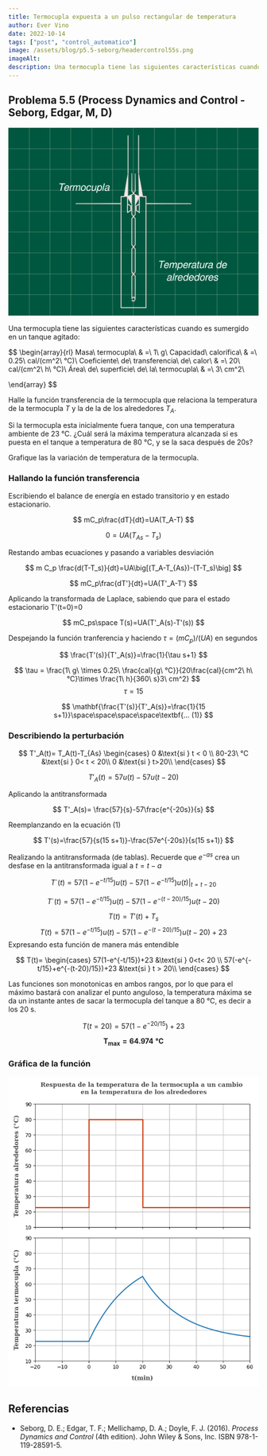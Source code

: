 ```yaml
---
title: Termocupla expuesta a un pulso rectangular de temperatura
author: Ever Vino
date: 2022-10-14
tags: ["post", "control_automatico"]
image: /assets/blog/p5.5-seborg/headercontrol55s.png
imageAlt: 
description: Una termocupla tiene las siguientes características cuando es sumergido en un tanque agitado... masa de la termocupla 1g, capacidad calorífica 0.25 cal/g/°C, coeficiente de transferencia de calor...
---
```


## Problema 5.5 (Process Dynamics and Control - Seborg, Edgar, M, D)

![diagrama p5.5](../../assets/blog/p5.5-seborg/headercontrol55s.png)

Una termocupla tiene las siguientes características cuando es sumergido en un tanque agitado:

$$
\begin{array}{rl}
Masa\ termocupla\ & =\ 1\ g\\
Capacidad\ calorífica\ & =\ 0.25\ cal/(cm^2\ °C)\\
Coeficiente\ de\ transferencia\ de\ calor\  & =\ 20\ cal/(cm^2\ h\ °C)\\
Área\ de\ superficie\ de\ la\ termocupla\ & =\ 3\ cm^2\\

\end{array}
$$

Halle la función transferencia de la termocupla que relaciona la temperatura de la termocupla $T$ y la de la de los alrededores $T_A$.

Si la termocupla esta inicialmente fuera tanque, con una temperatura ambiente de 23 °C. ¿Cuál será la máxima temperatura alcanzada si es puesta en el tanque a temperatura de 80 °C, y se la saca después de 20s?

Grafique las la variación de temperatura de la termocupla.

### Hallando la función transferencia

Escribiendo el balance de energía en estado transitorio y en estado estacionario.

$$
mC_p\frac{dT}{dt}=UA(T_A-T)
$$

$$
0=UA(T_{As}-T_s)
$$

Restando ambas ecuaciones y pasando a variables desviación

$$
m C_p \frac{d(T-T_s)}{dt}=UA\big[(T_A-T_{As})-(T-T_s)\big]
$$

$$
mC_p\frac{dT'}{dt}=UA(T'_A-T')
$$

Aplicando la transformada de Laplace, sabiendo que para el estado estacionario T'(t=0)=0

$$
mC_ps\space T(s)=UA(T'_A(s)-T'(s))
$$

Despejando la función tranferencia y haciendo $\tau = (mC_p)/(UA)$ en segundos

$$
\frac{T'(s)}{T'_A(s)}=\frac{1}{\tau s+1}
$$

$$
\tau = \frac{1\ g\ \times 0.25\ \frac{cal}{g\ °C}}{20\frac{cal}{cm^2\ h\ °C}\times \frac{1\ h}{360\ s}3\ cm^2}
$$
$$
\tau = 15
$$

$$
\mathbf{\frac{T'(s)}{T'_A(s)}=\frac{1}{15 s+1}}\space\space\space\space\textbf{... (1)}
$$

### Describiendo la perturbación

$$
T'_A(t)= T_A(t)-T_{As}
\begin{cases}
   0 &\text{si } t < 0 \\
   80-23\ °C &\text{si } 0< t < 20\\
   0 &\text{si } t>20\\
\end{cases}
$$

$$
T'_A(t)=57u(t)-57u(t-20)
$$

Aplicando la antitransformada

$$
T'_A(s)= \frac{57}{s}-57\frac{e^{-20s}}{s}
$$

Reemplanzando en la ecuación (1)

$$
T'(s)=\frac{57}{s(15 s+1)}-\frac{57e^{-20s}}{s(15 s+1)}
$$

Realizando la antitransformada (de tablas). Recuerde que $e^{-as}$ crea un desfase en la antitransformada igual a $t= t-a$

$$
T´(t)=57(1-e^{-t/15})u(t)-57(1-e^{-t/15})u(t)|_{t=t-20}
$$

$$
T´(t)=57(1-e^{-t/15})u(t)-57(1-e^{-(t-20)/15})u(t-20)
$$

$$
T(t)=T'(t)+T_s
$$
$$
T(t)=57(1-e^{-t/15})u(t)-57(1-e^{-(t-20)/15})u(t-20)+23
$$
Expresando esta función de manera más entendible

$$
T(t)= 
\begin{cases}
   57(1-e^{-t/15})+23 &\text{si  } 0<t< 20 \\
   57(-e^{-t/15}+e^{-(t-20)/15})+23 &\text{si  } t > 20\\
\end{cases}
$$

Las funciones son monotonicas en ambos rangos, por lo que para el máximo bastará con analizar el punto anguloso, la temperatura máxima se da un instante antes de sacar la termocupla del tanque a 80 °C, es decir a los 20 s.

$$
T(t=20)=57(1-e^{-20/15})+23
$$

$$
\mathbf{T_{max}=64.974\ °C}
$$

### Gráfica de la función

![Respuesta temperatura](../../assets/blog/p5.5-seborg/p55sr.png)

## Referencias

* Seborg, D. E.; Edgar, T. F.; Mellichamp, D. A.; Doyle, F. J. (2016). _Process Dynamics and Control_ (4th edition). John Wiley & Sons, Inc. ISBN 978-1-119-28591-5.
